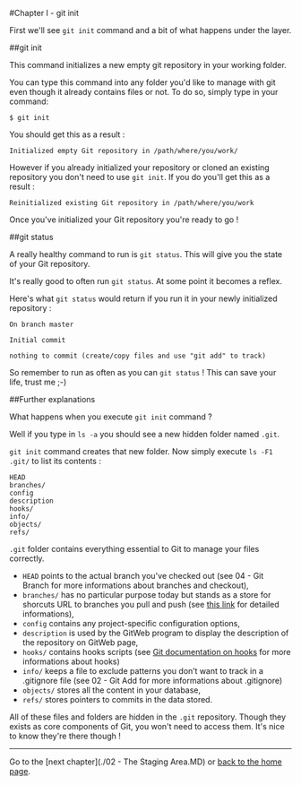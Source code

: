 #Chapter I - git init

First we'll see `git init` command and a bit of what happens under the layer.

##git init

This command initializes a new empty git repository in your working folder.

You can type this command into any folder you'd like to manage with git even though it already contains files or not.
To do so, simply type in your command:

```
$ git init
```

You should get this as a result :

```
Initialized empty Git repository in /path/where/you/work/
```

However if you already initialized your repository or cloned an existing repository you don't need to use `git init`.
If you do you'll get this as a result :

```
Reinitialized existing Git repository in /path/where/you/work
```

Once you've initialized your Git repository you're ready to go !

##git status

A really healthy command to run is `git status`. This will give you the state of your Git repository.

It's really good to often run `git status`. At some point it becomes a reflex.

Here's what `git status` would return if you run it in your newly initialized repository :

```
On branch master

Initial commit

nothing to commit (create/copy files and use "git add" to track)
```

So remember to run as often as you can `git status` ! This can save your life, trust me ;-)

##Further explanations

What happens when you execute `git init` command ?

Well if you type in `ls -a` you should see a new hidden folder named `.git`.

`git init` command creates that new folder. Now simply execute `ls -F1 .git/` to list its contents :

```
HEAD
branches/
config
description
hooks/
info/
objects/
refs/
```

`.git` folder contains everything essential to Git to manage your files correctly.

* `HEAD` points to the actual branch you've checked out (see 04 - Git Branch for more informations about branches and checkout),
* `branches/` has no particular purpose today but stands as a store for shorcuts URL to branches you pull and push (see [this link](http://stackoverflow.com/questions/10398225/what-is-the-git-branches-folder-used-for) for detailed informations),
* `config` contains any project-specific configuration options,
* `description` is used by the GitWeb program to display the description of the repository on GitWeb page,
* `hooks/` contains hooks scripts (see [Git documentation on hooks](https://git-scm.com/book/en/v2/ch00/_git_hooks) for more informations about hooks)
* `info/` keeps a file to exclude patterns you don’t want to track in a .gitignore file (see 02 - Git Add for more informations about .gitignore)
* `objects/` stores all the content in your database,
* `refs/` stores pointers to commits in the data stored.

All of these files and folders are hidden in the `.git` repository. Though they exists as core components of Git, you won't need to access them. It's nice to know they're there though !

---

Go to the [next chapter](./02 - The Staging Area.MD) or [back to the home page](./README.MD).
